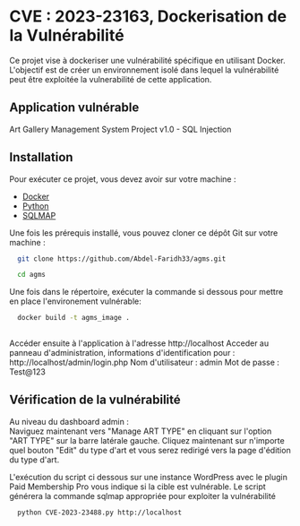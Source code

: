 # CVE : 2023-23163, Dockerisation de la Vulnérabilité

Ce projet vise à dockeriser une vulnérabilité spécifique en utilisant Docker. L'objectif est de créer un environnement isolé dans lequel la vulnérabilité peut être exploitée la vulnerabilité de cette application.

## Application vulnérable

Art Gallery Management System Project v1.0 - SQL Injection 


## Installation

Pour exécuter ce projet, vous devez avoir sur votre machine :

- [Docker](https://www.docker.com/)
- [Python](https://www.python.org/)
- [SQLMAP](https://sqlmap.org/)


Une fois les prérequis installé, vous pouvez cloner ce dépôt Git sur votre machine :

```bash
  git clone https://github.com/Abdel-Faridh33/agms.git

  cd agms

```

Une fois dans le répertoire, exécuter la commande si dessous pour mettre en place l'environement vulnérable:

```bash
  docker build -t agms_image .
  

```

Accéder ensuite à l'application à l'adresse http://localhost
Acceder au panneau d'administration, informations d'identification pour :
http://localhost/admin/login.php
  Nom d'utilisateur : admin
  Mot de passe : Test@123




## Vérification de la vulnérabilité

Au niveau du dashboard admin :  
  Naviguez maintenant vers "Manage ART TYPE" en cliquant sur l'option "ART TYPE" sur la barre latérale gauche.
  Cliquez maintenant sur n'importe quel bouton "Edit" du type d'art et vous serez redirigé vers la page d'édition du type d'art. 

L'exécution du script ci dessous sur une instance WordPress avec le plugin Paid Membership Pro vous indique si la cible est vulnérable. Le script générera la commande sqlmap appropriée pour exploiter la vulnérabilité

```bash
  python CVE-2023-23488.py http://localhost

```


